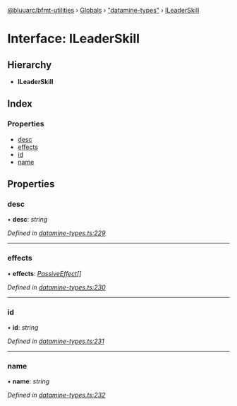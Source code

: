 [@bluuarc/bfmt-utilities](../README.md) › [Globals](../globals.md) › ["datamine-types"](../modules/_datamine_types_.md) › [ILeaderSkill](_datamine_types_.ileaderskill.md)

# Interface: ILeaderSkill

## Hierarchy

* **ILeaderSkill**

## Index

### Properties

* [desc](_datamine_types_.ileaderskill.md#desc)
* [effects](_datamine_types_.ileaderskill.md#effects)
* [id](_datamine_types_.ileaderskill.md#id)
* [name](_datamine_types_.ileaderskill.md#name)

## Properties

###  desc

• **desc**: *string*

*Defined in [datamine-types.ts:229](https://github.com/BluuArc/bfmt-utilities/blob/502c544/src/datamine-types.ts#L229)*

___

###  effects

• **effects**: *[PassiveEffect](../modules/_datamine_types_.md#passiveeffect)[]*

*Defined in [datamine-types.ts:230](https://github.com/BluuArc/bfmt-utilities/blob/502c544/src/datamine-types.ts#L230)*

___

###  id

• **id**: *string*

*Defined in [datamine-types.ts:231](https://github.com/BluuArc/bfmt-utilities/blob/502c544/src/datamine-types.ts#L231)*

___

###  name

• **name**: *string*

*Defined in [datamine-types.ts:232](https://github.com/BluuArc/bfmt-utilities/blob/502c544/src/datamine-types.ts#L232)*

